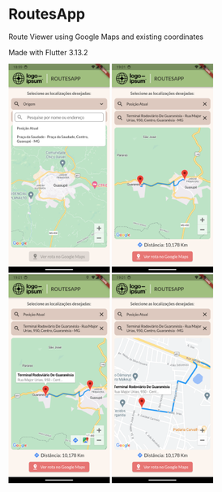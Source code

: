 # RoutesApp

Route Viewer using Google Maps and existing coordinates

Made with Flutter 3.13.2

<img src="https://raw.githubusercontent.com/wendellavila/routesapp_flutter/main/screenshots/screen_1.png" width="200"/>
<img src="https://raw.githubusercontent.com/wendellavila/routesapp_flutter/main/screenshots/screen_2.png" width="200"/>
<img src="https://raw.githubusercontent.com/wendellavila/routesapp_flutter/main/screenshots/screen_3.png" width="200"/>
<img src="https://raw.githubusercontent.com/wendellavila/routesapp_flutter/main/screenshots/screen_4.png" width="200"/>